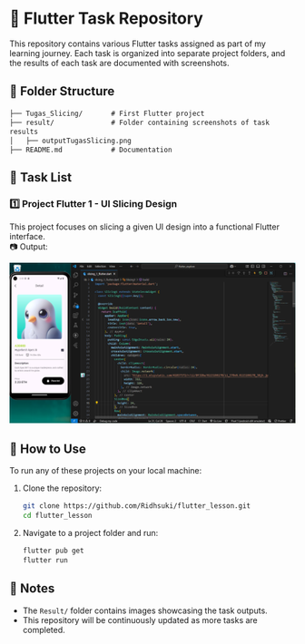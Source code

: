 # 🚀 Flutter Task Repository  

This repository contains various Flutter tasks assigned as part of my learning journey. Each task is organized into separate project folders, and the results of each task are documented with screenshots.  

## 📂 Folder Structure  
```
├── Tugas_Slicing/       # First Flutter project
├── result/              # Folder containing screenshots of task results
│   ├── outputTugasSlicing.png
├── README.md            # Documentation
```


## 📌 Task List  

### 1️⃣ Project Flutter 1 - UI Slicing Design  
This project focuses on slicing a given UI design into a functional Flutter interface.  
📷 Output:  

![Project 1 Result](Result/outputTugasSlicing.png)  


## 🔧 How to Use  
To run any of these projects on your local machine:  
1. Clone the repository:  
   ```sh
   git clone https://github.com/Ridhsuki/flutter_lesson.git
   cd flutter_lesson
   ```
2. Navigate to a project folder and run:  
   ```sh
   flutter pub get
   flutter run
   ```

## 📌 Notes  
- The `Result/` folder contains images showcasing the task outputs.  
- This repository will be continuously updated as more tasks are completed.  
